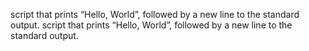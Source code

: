 script that prints “Hello, World”, followed by a new line to the standard output.
script that prints “Hello, World”, followed by a new line to the standard output.
